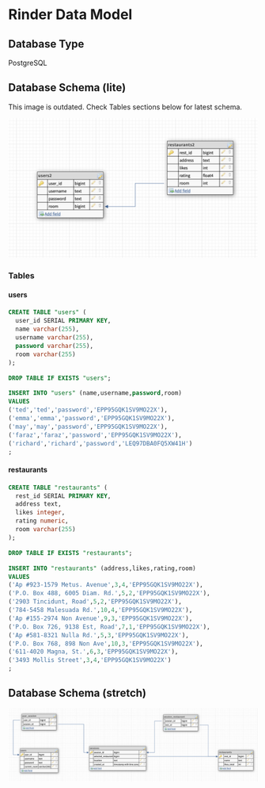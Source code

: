 # Rinder Data Model

## Database Type

PostgreSQL


## Database Schema (lite)
This image is outdated.  Check Tables sections below for latest schema.

![](2021-08-24-21-07-42.png)

### Tables

#### users

```sql
CREATE TABLE "users" (
  user_id SERIAL PRIMARY KEY,
  name varchar(255),
  username varchar(255),
  password varchar(255),
  room varchar(255)
);
```
```sql
DROP TABLE IF EXISTS "users";
```
```sql
INSERT INTO "users" (name,username,password,room) 
VALUES 
('ted','ted','password','EPP95GQK1SV9MO22X'),
('emma','emma','password','EPP95GQK1SV9MO22X'),
('may','may','password','EPP95GQK1SV9MO22X'),
('faraz','faraz','password','EPP95GQK1SV9MO22X'),
('richard','richard','password','LEQ97DBA0FQ5XW41H')
;
```

#### restaurants
```sql
CREATE TABLE "restaurants" (
  rest_id SERIAL PRIMARY KEY,
  address text,
  likes integer,
  rating numeric,
  room varchar(255)
);
```
```sql
DROP TABLE IF EXISTS "restaurants";
```
```sql
INSERT INTO "restaurants" (address,likes,rating,room) 
VALUES 
('Ap #923-1579 Metus. Avenue',3,4,'EPP95GQK1SV9MO22X'),
('P.O. Box 488, 6005 Diam. Rd.',5,2,'EPP95GQK1SV9MO22X'),
('2903 Tincidunt, Road',5,2,'EPP95GQK1SV9MO22X'),
('784-5458 Malesuada Rd.',10,4,'EPP95GQK1SV9MO22X'),
('Ap #155-2974 Non Avenue',9,3,'EPP95GQK1SV9MO22X'),
('P.O. Box 726, 9138 Est, Road',7,1,'EPP95GQK1SV9MO22X'),
('Ap #581-8321 Nulla Rd.',5,3,'EPP95GQK1SV9MO22X'),
('P.O. Box 768, 898 Non Ave',10,3,'EPP95GQK1SV9MO22X'),
('611-4020 Magna, St.',6,3,'EPP95GQK1SV9MO22X'),
('3493 Mollis Street',3,4,'EPP95GQK1SV9MO22X')
;
```

## Database Schema (stretch)

![](2021-08-24-20-15-28.png)
